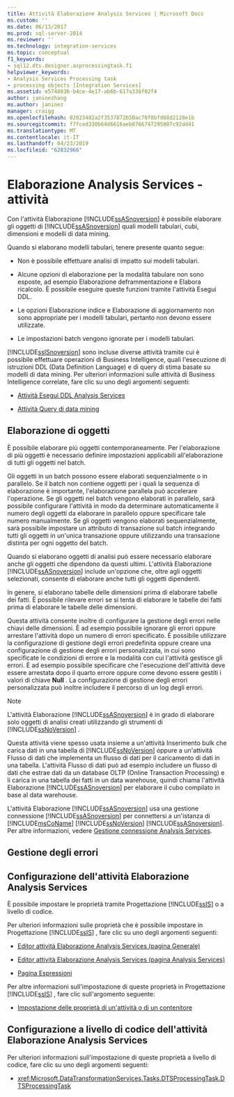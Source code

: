 ```yaml
---
title: Attività Elaborazione Analysis Services | Microsoft Docs
ms.custom: ''
ms.date: 06/13/2017
ms.prod: sql-server-2014
ms.reviewer: ''
ms.technology: integration-services
ms.topic: conceptual
f1_keywords:
- sql12.dts.designer.asprocessingtask.f1
helpviewer_keywords:
- Analysis Services Processing task
- processing objects [Integration Services]
ms.assetid: e5748836-b4ce-4e17-ab6b-617a336f02f4
author: janinezhang
ms.author: janinez
manager: craigg
ms.openlocfilehash: 02023482a2f3537872b50ac70f8bfd68d2128e1b
ms.sourcegitcommit: f7fced330b64d6616aeb8766747295807c92dd41
ms.translationtype: MT
ms.contentlocale: it-IT
ms.lasthandoff: 04/23/2019
ms.locfileid: "62832966"
---
```

# <a name="analysis-services-processing-task"></a>Elaborazione Analysis Services - attività
  Con l'attività Elaborazione [!INCLUDE[ssASnoversion](../../includes/ssasnoversion-md.md)] è possibile elaborare gli oggetti di [!INCLUDE[ssASnoversion](../../includes/ssasnoversion-md.md)] quali modelli tabulari, cubi, dimensioni e modelli di data mining.  
  
 Quando si elaborano modelli tabulari, tenere presente quanto segue:  
  
-   Non è possibile effettuare analisi di impatto sui modelli tabulari.  
  
-   Alcune opzioni di elaborazione per la modalità tabulare non sono esposte, ad esempio Elaborazione deframmentazione e Elabora ricalcolo. È possibile eseguire queste funzioni tramite l'attività Esegui DDL.  
  
-   Le opzioni Elaborazione indice e Elaborazione di aggiornamento non sono appropriate per i modelli tabulari, pertanto non devono essere utilizzate.  
  
-   Le impostazioni batch vengono ignorate per i modelli tabulari.  
  
 [!INCLUDE[ssISnoversion](../../includes/ssisnoversion-md.md)] sono incluse diverse attività tramite cui è possibile effettuare operazioni di Business Intelligence, quali l'esecuzione di istruzioni DDL (Data Definition Language) e di query di stima basate su modelli di data mining. Per ulteriori informazioni sulle attività di Business Intelligence correlate, fare clic su uno degli argomenti seguenti:  
  
-   [Attività Esegui DDL Analysis Services](analysis-services-execute-ddl-task.md)  
  
-   [Attività Query di data mining](data-mining-query-task.md)  
  
## <a name="object-processing"></a>Elaborazione di oggetti  
 È possibile elaborare più oggetti contemporaneamente. Per l'elaborazione di più oggetti è necessario definire impostazioni applicabili all'elaborazione di tutti gli oggetti nel batch.  
  
 Gli oggetti in un batch possono essere elaborati sequenzialmente o in parallelo. Se il batch non contiene oggetti per i quali la sequenza di elaborazione è importante, l'elaborazione parallela può accelerare l'operazione. Se gli oggetti nel batch vengono elaborati in parallelo, sarà possibile configurare l'attività in modo da determinare automaticamente il numero degli oggetti da elaborare in parallelo oppure specificare tale numero manualmente. Se gli oggetti vengono elaborati sequenzialmente, sarà possibile impostare un attributo di transazione sul batch integrando tutti gli oggetti in un'unica transazione oppure utilizzando una transazione distinta per ogni oggetto del batch.  
  
 Quando si elaborano oggetti di analisi può essere necessario elaborare anche gli oggetti che dipendono da questi ultimi. L'attività Elaborazione [!INCLUDE[ssASnoversion](../../includes/ssasnoversion-md.md)] include un'opzione che, oltre agli oggetti selezionati, consente di elaborare anche tutti gli oggetti dipendenti.  
  
 In genere, si elaborano tabelle delle dimensioni prima di elaborare tabelle dei fatti. È possibile rilevare errori se si tenta di elaborare le tabelle dei fatti prima di elaborare le tabelle delle dimensioni.  
  
 Questa attività consente inoltre di configurare la gestione degli errori nelle chiavi delle dimensioni. È ad esempio possibile ignorare gli errori oppure arrestare l'attività dopo un numero di errori specificato. È possibile utilizzare la configurazione di gestione degli errori predefinita oppure creare una configurazione di gestione degli errori personalizzata, in cui sono specificate le condizioni di errore e la modalità con cui l'attività gestisce gli errori. È ad esempio possibile specificare che l'esecuzione dell'attività deve essere arrestata dopo il quarto errore oppure come devono essere gestiti i valori di chiave **Null** . La configurazione di gestione degli errori personalizzata può inoltre includere il percorso di un log degli errori.  
  
> [!NOTE]  
>  L'attività Elaborazione [!INCLUDE[ssASnoversion](../../includes/ssasnoversion-md.md)] è in grado di elaborare solo oggetti di analisi creati utilizzando gli strumenti di [!INCLUDE[ssNoVersion](../../includes/ssnoversion-md.md)] .  
  
 Questa attività viene spesso usata insieme a un'attività Inserimento bulk che carica dati in una tabella di [!INCLUDE[ssNoVersion](../../includes/ssnoversion-md.md)] oppure a un'attività Flusso di dati che implementa un flusso di dati per il caricamento di dati in una tabella. L'attività Flusso di dati può ad esempio includere un flusso di dati che estrae dati da un database OLTP (Online Transaction Processing) e li carica in una tabella dei fatti in un data warehouse, quindi chiama l'attività Elaborazione [!INCLUDE[ssASnoversion](../../includes/ssasnoversion-md.md)] per elaborare il cubo compilato in base al data warehouse.  
  
 L'attività Elaborazione [!INCLUDE[ssASnoversion](../../includes/ssasnoversion-md.md)] usa una gestione connessione [!INCLUDE[ssASnoversion](../../includes/ssasnoversion-md.md)] per connettersi a un'istanza di [!INCLUDE[msCoName](../../includes/msconame-md.md)] [!INCLUDE[ssNoVersion](../../includes/ssnoversion-md.md)] [!INCLUDE[ssASnoversion](../../includes/ssasnoversion-md.md)]. Per altre informazioni, vedere [Gestione connessione Analysis Services](../connection-manager/analysis-services-connection-manager.md).  
  
## <a name="error-handling"></a>Gestione degli errori  
  
## <a name="configuration-of-the-analysis-services-processing-task"></a>Configurazione dell'attività Elaborazione Analysis Services  
 È possibile impostare le proprietà tramite Progettazione [!INCLUDE[ssIS](../../includes/ssis-md.md)] o a livello di codice.  
  
 Per ulteriori informazioni sulle proprietà che è possibile impostare in Progettazione [!INCLUDE[ssIS](../../includes/ssis-md.md)] , fare clic su uno degli argomenti seguenti:  
  
-   [Editor attività Elaborazione Analysis Services &#40;pagina Generale&#41;](../general-page-of-integration-services-designers-options.md)  
  
-   [Editor attività Elaborazione Analysis Services &#40;pagina Analysis Services&#41;](../analysis-services-processing-task-editor-analysis-services-page.md)  
  
-   [Pagina Espressioni](../expressions/expressions-page.md)  
  
 Per altre informazioni sull'impostazione di queste proprietà in Progettazione [!INCLUDE[ssIS](../../includes/ssis-md.md)] , fare clic sull'argomento seguente:  
  
-   [Impostazione delle proprietà di un'attività o di un contenitore](../set-the-properties-of-a-task-or-container.md)  
  
## <a name="programmatic-configuration-of-the-analysis-services-processing-task"></a>Configurazione a livello di codice dell'attività Elaborazione Analysis Services  
 Per ulteriori informazioni sull'impostazione di queste proprietà a livello di codice, fare clic su uno degli argomenti seguenti:  
  
-   <xref:Microsoft.DataTransformationServices.Tasks.DTSProcessingTask.DTSProcessingTask>  
  
  
